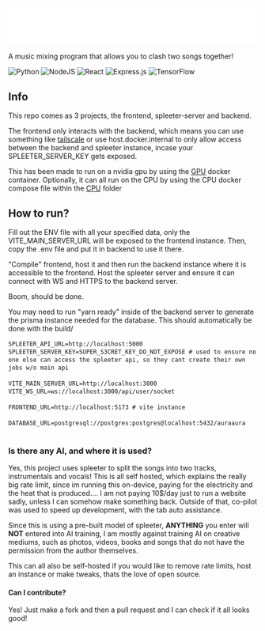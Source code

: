 <img src="https://github.com/DwifteJB/aura-music-mixer/blob/main/public/mixer-full.png?raw=true" />

A music mixing program that allows you to clash two songs together!

![Python](https://img.shields.io/badge/python-3670A0?style=for-the-badge&logo=python&logoColor=ffdd54) ![NodeJS](https://img.shields.io/badge/node.js-6DA55F?style=for-the-badge&logo=node.js&logoColor=white) ![React](https://img.shields.io/badge/react-%2320232a.svg?style=for-the-badge&logo=react&logoColor=%2361DAFB) ![Express.js](https://img.shields.io/badge/express.js-%23404d59.svg?style=for-the-badge&logo=express&logoColor=%2361DAFB) ![TensorFlow](https://img.shields.io/badge/TensorFlow-%23FF6F00.svg?style=for-the-badge&logo=TensorFlow&logoColor=white)

## Info

This repo comes as 3 projects, the frontend, spleeter-server and backend.

The frontend only interacts with the backend, which means you can use something like [tailscale](https://tailscale.com/) or use host.docker.internal to only allow access between the backend and spleeter instance, incase your SPLEETER_SERVER_KEY gets exposed.

This has been made to run on a nvidia gpu by using the [GPU](https://github.com/DwifteJB/aura-music-mixer/tree/main/spleeter-server/) docker container.
Optionally, it can all run on the CPU by using the CPU docker compose file within the [CPU](https://github.com/DwifteJB/aura-music-mixer/tree/main/spleeter-server/cpu) folder

## How to run?

Fill out the ENV file with all your specified data, only the VITE_MAIN_SERVER_URL will be exposed to the frontend instance. Then, copy the .env file and put it in backend to use it there.

"Compile" frontend, host it and then run the backend instance where it is accessible to the frontend. Host the spleeter server and ensure it can connect with WS and HTTPS to the backend server.

Boom, should be done.

You may need to run "yarn ready" inside of the backend server to generate the prisma instance needed for the database. This should automatically be done with the build/

```env
SPLEETER_API_URL=http://localhost:5000
SPLEETER_SERVER_KEY=SUPER_S3CRET_KEY_DO_NOT_EXPOSE # used to ensure no one else can access the spleeter api, so they cant create their own jobs w/o main api

VITE_MAIN_SERVER_URL=http://localhost:3000
VITE_WS_URL=ws://localhost:3000/api/user/socket

FRONTEND_URL=http://localhost:5173 # vite instance

DATABASE_URL=postgresql://postgres:postgres@localhost:5432/auraaura


```

### Is there any AI, and where it is used?

Yes, this project uses spleeter to split the songs into two tracks, instrumentals and vocals! This is all self hosted, which explains the really big rate limit, since im running this on-device, paying for the electricity and the heat that is produced.... I am not paying 10$/day just to run a website sadly, unless I can somehow make something back. Outside of that, co-pilot was used to speed up development, with the tab auto assistance.

Since this is using a pre-built model of spleeter, **ANYTHING** you enter will **NOT** entered into AI training, I am mostly against training AI on creative mediums, such as photos, videos, books and songs that do not have the permission from the author themselves.

This can all also be self-hosted if you would like to remove rate limits, host an instance or make tweaks, thats the love of open source. 

#### Can I contribute?

Yes! Just make a fork and then a pull request and I can check if it all looks good!
